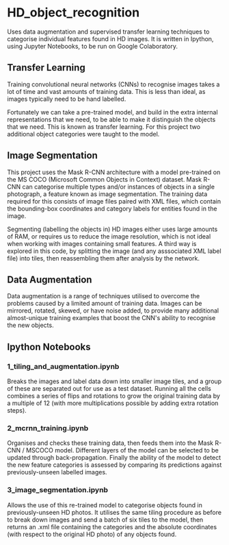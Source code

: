 # HD_object_recognition 

Uses data augmentation and supervised transfer learning techniques
to categorise individual features found in HD images.  It is written in Ipython, using
Jupyter Notebooks, to be run on Google Colaboratory. 

## Transfer Learning

Training convolutional neural networks (CNNs) to recognise images takes a lot of time
and vast amounts of training data.  This is less than ideal, as images typically need to be hand labelled.  

Fortunately we can take a pre-trained model, and build in the extra internal representations that we need, to be able to 
make it distinguish the objects that we need.  This is known as transfer learning.  For this project two additional object categories were taught to the model.

## Image Segmentation

This project uses the Mask R-CNN architecture with a model pre-trained on the MS COCO 
(Microsoft Common Objects in Context) dataset.  Mask R-CNN can categorise 
multiple types and/or instances of objects in a single photograph, a feature known
as image segmentation.  The training data required for this consists of image files 
paired with XML files, which contain the bounding-box coordinates and category labels 
for entities found in the image.

Segmenting (labelling the objects in) HD images either uses large amounts of RAM, or requires us to reduce the 
image resolution, which is not ideal when working with images containing small 
features.  A third way is explored in this code, by splitting the image 
(and any asssociated XML label file) into tiles, then reassembling them after 
analysis by the network.

## Data Augmentation

Data augmentation is a range of techniques utilised to overcome the problems caused by a 
limited amount of training data.  Images can be mirrored, rotated, skewed, or have 
noise added, to provide many additional almost-unique training examples that boost the
CNN's ability to recognise the new objects.  

## Ipython Notebooks

### 1_tiling_and_augmentation.ipynb  

Breaks the images and label data down into smaller 
image tiles, and a group of these are separated out for use as a test dataset.
Running all the cells combines a series of flips and rotations to grow the original
training data by a multiple of 12 (with more multiplications possible by adding extra rotation steps).  

### 2_mcrnn_training.ipynb  

Organises and checks these training data, then feeds them into the 
Mask R-CNN / MSCOCO model.  Different layers of the model can be selected to be 
updated through back-propagation.  Finally the ability of the model to detect the 
new feature categories is assessed by comparing its predictions against previously-unseen labelled images.

### 3_image_segmentation.ipynb  

Allows the use of this re-trained model to categorise objects found
in previously-unseen HD photos.  It utilises the same tiling procedure as before to break down images and
send a batch of six tiles to the model, then returns an .xml file containing the categories and the absolute coordinates (with respect to the original HD photo) of any objects found.



